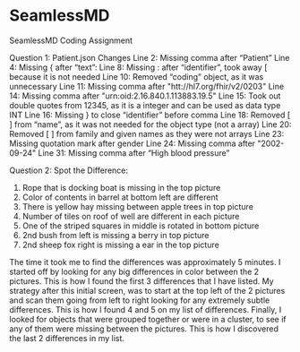 # SeamlessMD
SeamlessMD Coding Assignment

Question 1:
Patient.json Changes
Line 2: Missing comma after “Patient”
Line 4: Missing { after “text”:
Line 8: Missing : after “identifier”, took away [ because it is not needed
Line 10: Removed “coding” object, as it was unnecessary 
Line 11: Missing comma after "htt://hl7.org/fhir/v2/0203"
Line 14: Missing comma after "urn:oid:2.16.840.1.113883.19.5"
Line 15: Took out double quotes from 12345, as it is a integer and can be used as data type INT
Line 16: Missing } to close “identifier” before comma
Line 18: Removed [ ] from “name”, as it was not needed for the object type (not a array)
Line 20: Removed [ ] from family and given names as they were not arrays
Line 23: Missing quotation mark after gender
Line 24: Missing comma after "2002-09-24"
Line 31: Missing comma after “High blood pressure”

Question 2:
Spot the Difference:
1.	Rope that is docking boat is missing in the top picture
2.	Color of contents in barrel at bottom left are different
3.	There is yellow hay missing between apple trees in top picture
4.	Number of tiles on roof of well are different in each picture
5.	One of the striped squares in middle is rotated in bottom picture
6.	2nd bush from left is missing a berry in top picture
7.	2nd sheep fox right is missing a ear in the top picture

The time it took me to find the differences was approximately 5 minutes. I started off by looking for any big differences in color between the 2 pictures. This is how I found the first 3 differences that I have listed. My strategy after this initial screen, was to start at the top left of the 2 pictures and scan them going from left to right looking for any extremely subtle differences. This is how I found 4 and 5 on my list of differences. Finally, I looked for objects that were grouped together or were in a cluster, to see if any of them were missing between the pictures. This is how I discovered the last 2 differences in my list.
